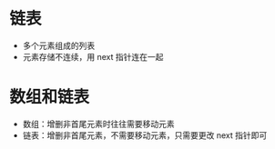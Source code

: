 # 链表

- 多个元素组成的列表
- 元素存储不连续，用 next 指针连在一起

# 数组和链表

- 数组：增删非首尾元素时往往需要移动元素
- 链表：增删非首尾元素，不需要移动元素，只需要更改 next 指针即可
